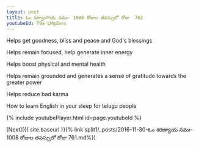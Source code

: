 ```yaml
---
layout: post
title: ఓం సర్వాంగాయ నమః- 1008 రోజుల తపస్సులో రోజు  762
youtubeId: T9a-LMgZens
---
```

 
 
Helps get goodness, bliss and peace and God's blessings
 
Helps remain focused, help generate inner energy 
 
Helps boost physical and mental health 
 
Helps remain grounded and generates a sense of gratitude towards the greater power 
 
Helps reduce bad karma
 
How to learn English in your sleep for telugu people
 
 
 
 


{% include youtubePlayer.html id=page.youtubeId %}
 
[Next]({{ site.baseurl }}{% link split1/_posts/2016-11-30-ఓం శరణ్యాయ నమః- 1008 రోజుల తపస్సులో రోజు  761.md%})
 
